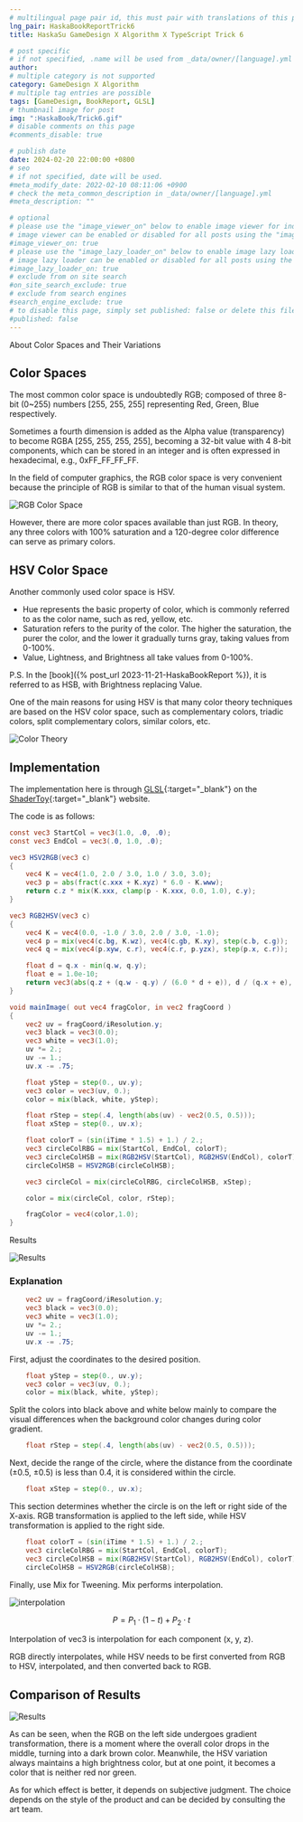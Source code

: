 ```yaml
---
# multilingual page pair id, this must pair with translations of this page. (This name must be unique)
lng_pair: HaskaBookReportTrick6
title: HaskaSu GameDesign X Algorithm X TypeScript Trick 6

# post specific
# if not specified, .name will be used from _data/owner/[language].yml
author:
# multiple category is not supported
category: GameDesign X Algorithm
# multiple tag entries are possible
tags: [GameDesign, BookReport, GLSL]
# thumbnail image for post
img: ":HaskaBook/Trick6.gif"
# disable comments on this page
#comments_disable: true

# publish date
date: 2024-02-20 22:00:00 +0800
# seo
# if not specified, date will be used.
#meta_modify_date: 2022-02-10 08:11:06 +0900
# check the meta_common_description in _data/owner/[language].yml
#meta_description: ""

# optional
# please use the "image_viewer_on" below to enable image viewer for individual pages or posts (_posts/ or [language]/_posts folders).
# image viewer can be enabled or disabled for all posts using the "image_viewer_posts: true" setting in _data/conf/main.yml.
#image_viewer_on: true
# please use the "image_lazy_loader_on" below to enable image lazy loader for individual pages or posts (_posts/ or [language]/_posts folders).
# image lazy loader can be enabled or disabled for all posts using the "image_lazy_loader_posts: true" setting in _data/conf/main.yml.
#image_lazy_loader_on: true
# exclude from on site search
#on_site_search_exclude: true
# exclude from search engines
#search_engine_exclude: true
# to disable this page, simply set published: false or delete this file
#published: false
---
```


<!-- outline-start -->

About Color Spaces and Their Variations

<!-- outline-end -->

## Color Spaces

The most common color space is undoubtedly RGB;
composed of three 8-bit (0~255) numbers [255, 255, 255] representing Red, Green, Blue respectively.

Sometimes a fourth dimension is added as the Alpha value (transparency) to become RGBA [255, 255, 255, 255], becoming a 32-bit value with 4 8-bit components, which can be stored in an integer and is often expressed in hexadecimal, e.g., 0xFF_FF_FF_FF.

In the field of computer graphics, the RGB color space is very convenient because the principle of RGB is similar to that of the human visual system.

![RGB Color Space](:HaskaBook/RGBSpace.png)

However, there are more color spaces available than just RGB. In theory, any three colors with 100% saturation and a 120-degree color difference can serve as primary colors.

## HSV Color Space

Another commonly used color space is HSV.

- Hue represents the basic property of color, which is commonly referred to as the color name, such as red, yellow, etc.
- Saturation refers to the purity of the color. The higher the saturation, the purer the color, and the lower it gradually turns gray, taking values from 0-100%.
- Value, Lightness, and Brightness all take values from 0-100%.

P.S. In the [book]({% post_url 2023-11-21-HaskaBookReport %}), it is referred to as HSB, with Brightness replacing Value.

One of the main reasons for using HSV is that many color theory techniques are based on the HSV color space, such as complementary colors, triadic colors, split complementary colors, similar colors, etc.

![Color Theory](:HaskaBook/HSBDergree.png)

## Implementation

The implementation here is through [GLSL](https://zh.wikipedia.org/zh-tw/GLSL){:target="\_blank"} on the [ShaderToy](https://www.shadertoy.com/view/lXB3WR){:target="\_blank"} website.

The code is as follows:

```GLSL
const vec3 StartCol = vec3(1.0, .0, .0);
const vec3 EndCol = vec3(.0, 1.0, .0);

vec3 HSV2RGB(vec3 c)
{
    vec4 K = vec4(1.0, 2.0 / 3.0, 1.0 / 3.0, 3.0);
    vec3 p = abs(fract(c.xxx + K.xyz) * 6.0 - K.www);
    return c.z * mix(K.xxx, clamp(p - K.xxx, 0.0, 1.0), c.y);
}

vec3 RGB2HSV(vec3 c)
{
    vec4 K = vec4(0.0, -1.0 / 3.0, 2.0 / 3.0, -1.0);
    vec4 p = mix(vec4(c.bg, K.wz), vec4(c.gb, K.xy), step(c.b, c.g));
    vec4 q = mix(vec4(p.xyw, c.r), vec4(c.r, p.yzx), step(p.x, c.r));

    float d = q.x - min(q.w, q.y);
    float e = 1.0e-10;
    return vec3(abs(q.z + (q.w - q.y) / (6.0 * d + e)), d / (q.x + e), q.x);
}

void mainImage( out vec4 fragColor, in vec2 fragCoord )
{
    vec2 uv = fragCoord/iResolution.y;
    vec3 black = vec3(0.0);
    vec3 white = vec3(1.0);
    uv *= 2.;
    uv -= 1.;
    uv.x -= .75;

    float yStep = step(0., uv.y);
    vec3 color = vec3(uv, 0.);
    color = mix(black, white, yStep);

    float rStep = step(.4, length(abs(uv) - vec2(0.5, 0.5)));
    float xStep = step(0., uv.x);

    float colorT = (sin(iTime * 1.5) + 1.) / 2.;
    vec3 circleColRBG = mix(StartCol, EndCol, colorT);
    vec3 circleColHSB = mix(RGB2HSV(StartCol), RGB2HSV(EndCol), colorT);
    circleColHSB = HSV2RGB(circleColHSB);

    vec3 circleCol = mix(circleColRBG, circleColHSB, xStep);

    color = mix(circleCol, color, rStep);

    fragColor = vec4(color,1.0);
}
```

Results

![Results](:HaskaBook/Trick6.gif)

### Explanation

```GLSL
    vec2 uv = fragCoord/iResolution.y;
    vec3 black = vec3(0.0);
    vec3 white = vec3(1.0);
    uv *= 2.;
    uv -= 1.;
    uv.x -= .75;
```

First, adjust the coordinates to the desired position.

```GLSL
    float yStep = step(0., uv.y);
    vec3 color = vec3(uv, 0.);
    color = mix(black, white, yStep);
```

Split the colors into black above and white below mainly to compare the visual differences when the background color changes during color gradient.

```GLSL
    float rStep = step(.4, length(abs(uv) - vec2(0.5, 0.5)));
```

Next, decide the range of the circle, where the distance from the coordinate (±0.5, ±0.5) is less than 0.4, it is considered within the circle.

```GLSL
    float xStep = step(0., uv.x);
```

This section determines whether the circle is on the left or right side of the X-axis. RGB transformation is applied to the left side, while HSV transformation is applied to the right side.

```GLSL
    float colorT = (sin(iTime * 1.5) + 1.) / 2.;
    vec3 circleColRBG = mix(StartCol, EndCol, colorT);
    vec3 circleColHSB = mix(RGB2HSV(StartCol), RGB2HSV(EndCol), colorT);
    circleColHSB = HSV2RGB(circleColHSB);
```

Finally, use Mix for Tweening. Mix performs interpolation. 

![interpolation](:HaskaBook/1D_linear_interpolation.jpg)

$$ P = P_{1} \cdot (1 - t) + P_{2} \cdot t $$

Interpolation of vec3 is interpolation for each component (x, y, z).

RGB directly interpolates, while HSV needs to be first converted from RGB to HSV, interpolated, and then converted back to RGB.

## Comparison of Results

![Results](:HaskaBook/Trick6.gif)

As can be seen, when the RGB on the left side undergoes gradient transformation, there is a moment where the overall color drops in the middle, turning into a dark brown color. Meanwhile, the HSV variation always maintains a high brightness color, but at one point, it becomes a color that is neither red nor green.

As for which effect is better, it depends on subjective judgment. The choice depends on the style of the product and can be decided by consulting the art team.
